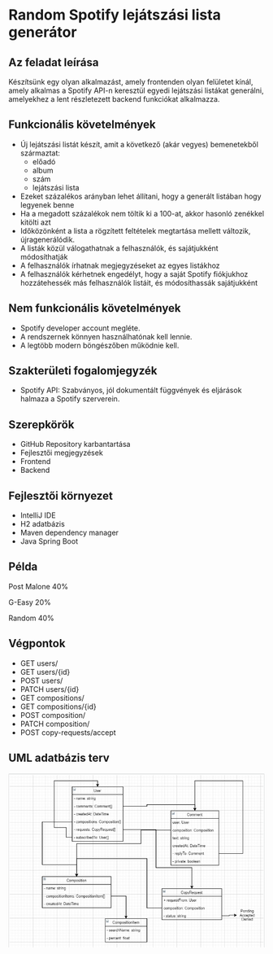 # Random Spotify lejátszási lista generátor

## Az feladat leírása

Készítsünk egy olyan alkalmazást, amely frontenden olyan felületet kínál, amely alkalmas a Spotify API-n keresztül egyedi lejátszási listákat generálni, amelyekhez a lent részletezett backend funkciókat alkalmazza.

## Funkcionális követelmények

- Új lejátszási listát készít, amit a következő (akár vegyes) bemenetekből származtat:
    - előadó
    - album
    - szám
    - lejátszási lista
- Ezeket százalékos arányban lehet állítani, hogy a generált listában hogy legyenek benne
- Ha a megadott százalékok nem töltik ki a 100-at, akkor hasonló zenékkel kitölti azt
- Időközönként a lista a rögzített feltételek megtartása mellett változik, újragenerálódik.
- A listák közül válogathatnak a felhasználók, és sajátjukként módosíthatják
- A felhasználók írhatnak megjegyzéseket az egyes listákhoz
- A felhasználók kérhetnek engedélyt, hogy a saját Spotify fiókjukhoz hozzátehessék más felhasználók listáit, és módosíthassák sajátjukként

## Nem funkcionális követelmények

- Spotify developer account megléte.
- A rendszernek könnyen használhatónak kell lennie.
- A legtöbb modern böngészőben működnie kell.

## Szakterületi fogalomjegyzék

- Spotify API: Szabványos, jól dokumentált függvények és eljárások halmaza a Spotify szerverein.

## Szerepkörök

- GitHub Repository karbantartása
- Fejlesztői megjegyzések
- Frontend
- Backend

## Fejlesztői környezet

- IntelliJ IDE
- H2 adatbázis
- Maven dependency manager
- Java Spring Boot

## Példa

Post Malone 40%

G-Easy 20%

Random 40%

## Végpontok

- GET users/
- GET users/{id}
- POST users/
- PATCH users/{id}
- GET compositions/
- GET compositions/{id}
- POST composition/
- PATCH composition/
- POST copy-requests/accept

## UML adatbázis terv

![adatbazis terv](https://raw.githubusercontent.com/Adamage8/spoty_random_list/master/uml.png)
